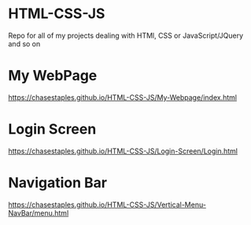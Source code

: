 # HTML-CSS-JS
Repo for all of my projects dealing with HTMl, CSS or JavaScript/JQuery and so on

# My WebPage

https://chasestaples.github.io/HTML-CSS-JS/My-Webpage/index.html

# Login Screen

https://chasestaples.github.io/HTML-CSS-JS/Login-Screen/Login.html

# Navigation Bar

https://chasestaples.github.io/HTML-CSS-JS/Vertical-Menu-NavBar/menu.html
